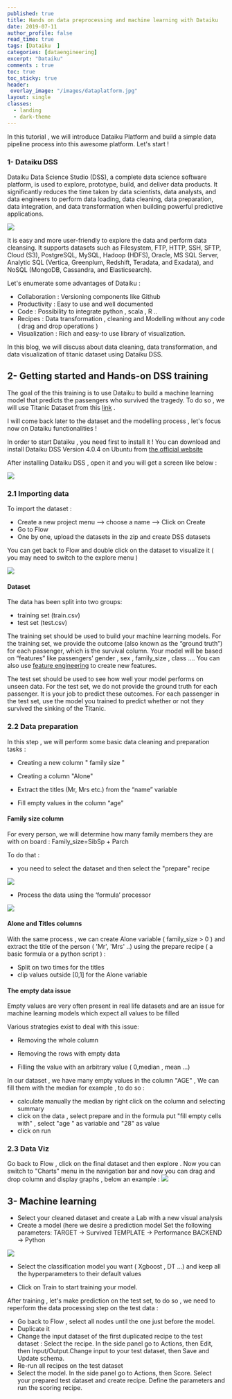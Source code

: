 ```yaml
---
published: true
title: Hands on data preprocessing and machine learning with Dataiku
date: 2019-07-11
author_profile: false
read_time: true
tags: [Dataiku  ] 
categories: [dataengineering]
excerpt: "Dataiku"
comments : true
toc: true
toc_sticky: true
header: 
 overlay_image: "/images/dataplatform.jpg"
layout: single
classes:
  - landing
  - dark-theme
---
```


In this tutorial , we will introduce Dataiku Platform and build a simple data pipeline process into this awesome platform. Let's start  !

 ### 1- Dataiku DSS
Dataiku Data Science Studio (DSS), a complete data science software platform, is used to explore, prototype, build, and deliver data products. It significantly reduces the time taken by data scientists, data analysts, and data engineers to perform data loading, data cleaning, data preparation, data integration, and data transformation when building powerful predictive applications.

![](https://www.dataiku.com/static/img/theme/logo/page.png)

It is easy and more user-friendly to explore the data and perform data cleansing. It supports datasets such as Filesystem, FTP, HTTP, SSH, SFTP, Cloud (S3), PostgreSQL, MySQL, Hadoop (HDFS), Oracle, MS SQL Server, Analytic SQL (Vertica, Greenplum, Redshift, Teradata, and Exadata), and NoSQL (MongoDB, Cassandra, and Elasticsearch).

Let's enumerate some advantages of Dataiku : 

- Collaboration :  Versioning components like Github
- Productivity  :  Easy to use and well documented
- Code :  Possibility to integrate python , scala , R ..
- Recipes : Data transformation , cleaning and Modelling without any code ( drag and drop operations )
- Visualization :  Rich and easy-to use library of visualization.

In this blog, we will discuss about data cleaning, data transformation, and data visualization of titanic dataset using Dataiku DSS.

## 2- Getting started and Hands-on DSS training

The goal of the this training is to use Dataiku to build a machine learning model that predicts the passengers who survived the tragedy. To do so , we will use Titanic Dataset  from this [link](https://github.com/mohameddhaoui/mohameddhaoui.github.io/blob/master/assets/images/Archive.zip) . 

I will come back later to the dataset and the modelling process , let's focus now on Dataiku functionalities !


In order to start Dataiku , you need first to install it !
You can download and install Dataiku DSS Version 4.0.4 on Ubuntu from   [the official website](https://www.dataiku.com/dss/trynow/linux/)

After installing Dataiku DSS , open it and you will get a screen like below :

![](https://raw.githubusercontent.com/mohameddhaoui/mohameddhaoui.github.io/master/images/accueil_dataiku.png)

### 2.1 Importing data 
To import the dataset : 
- Create a new project menu --> choose a name --> Click on Create 
- Go to Flow
- One by one, upload the datasets in the zip and create DSS datasets

You can get back to Flow and double click on the dataset to visualize it  ( you may need to switch to the explore menu )

![](https://raw.githubusercontent.com/mohameddhaoui/mohameddhaoui.github.io/master/images/Capture%20d%E2%80%99e%CC%81cran%202019-07-11%20a%CC%80%2014.09.50.png)

#### Dataset
The data has been split into two groups:
-  training set (train.csv)
-   test set (test.csv)

The training set should be used to build your machine learning models. For the training set, we provide the outcome (also known as the “ground truth”) for each passenger, which is the survival column. Your model will be based on “features” like passengers’ gender , sex , family_size , class .... You can also use [feature engineering](https://triangleinequality.wordpress.com/2013/09/08/basic-feature-engineering-with-the-titanic-data/) to create new features.

The test set should be used to see how well your model performs on unseen data. For the test set, we do not provide the ground truth for each passenger. It is your job to predict these outcomes. For each passenger in the test set, use the model you trained to predict whether or not they survived the sinking of the Titanic.

### 2.2 Data preparation
In this step , we will perform some basic data cleaning and preparation tasks : 
-   Creating a new column " family size "
    
-   Creating a column  "Alone" 
    
-   Extract the titles (Mr, Mrs etc.) from the “name” variable
    
-   Fill empty values in the column “age” 
	 
#### Family size column 
For every person, we will determine how many family members they are with on board : 
Family_size=SibSp + Parch 

To do that  :
- you need to select the dataset and then select the "prepare" recipe 

![](https://raw.githubusercontent.com/mohameddhaoui/mohameddhaoui.github.io/master/images/create_column.png)

- Process the data using the ‘formula’ processor

![](https://raw.githubusercontent.com/mohameddhaoui/mohameddhaoui.github.io/master/images/recipe_formula.png)

#### Alone and Titles columns 
With the same process , we can create Alone variable ( family_size > 0 ) and extract the title of the person ( 'Mr', 'Mrs' ..) using the prepare recipe  ( a basic formula or a python script ) : 
- Split on two times for the titles
- clip values outside [0,1] for the Alone variable

#### The empty data issue 
Empty values are very often present in real life datasets and are an issue for machine learning models which expect all values to be filled
    

  Various strategies exist to deal with this issue:
    

-   Removing the whole column
    
-   Removing the rows with empty data
    
-   Filling the value with an arbitrary value ( 0,median , mean ...)
    
In our dataset , we have many empty values in the column "AGE" ,
We can fill them with the median for example , to do so : 
- calculate manually the median by right click on the column and selecting summary 
- click on the data , select prepare and in the formula  put "fill empty cells with" ,  select "age " as variable and "28" as value
- click on run

### 2.3 Data Viz

Go back to Flow , click on the final dataset and then explore .
Now you can switch to "Charts" menu in the navigation bar and now you can drag and drop column and display graphs , below an example : 
![](https://raw.githubusercontent.com/mohameddhaoui/mohameddhaoui.github.io/master/images/viz.png)

## 3- Machine learning 


- Select your cleaned dataset and create a Lab with a new visual analysis
- Create a model (here we desire a prediction model
Set the following parameters:
TARGET -> Survived
TEMPLATE -> Performance
BACKEND -> Python

![](https://raw.githubusercontent.com/mohameddhaoui/mohameddhaoui.github.io/master/images/Capture%20d%E2%80%99e%CC%81cran%202019-07-16%20a%CC%80%2001.39.50.png)

- Select the classification model you want  ( Xgboost , DT ...) and keep all the hyperparameters to their default values

-  Click on Train to start training your model.

After training , let's make prediction on the test set, to do so , we need to reperform the data processing step on the test data : 
- Go back to Flow , select all nodes until the one just before the model.
- Duplicate it 
- Change the input dataset of the first duplicated recipe to the test dataset : Select the recipe. In the side panel go to Actions, then Edit, then Input/Output.Change input to your test dataset, then Save and Update schema.
- Re-run all recipes on the test dataset
- Select the model. In the side panel go to Actions, then Score. Select your prepared test dataset and create recipe. Define the parameters and run the scoring recipe.
